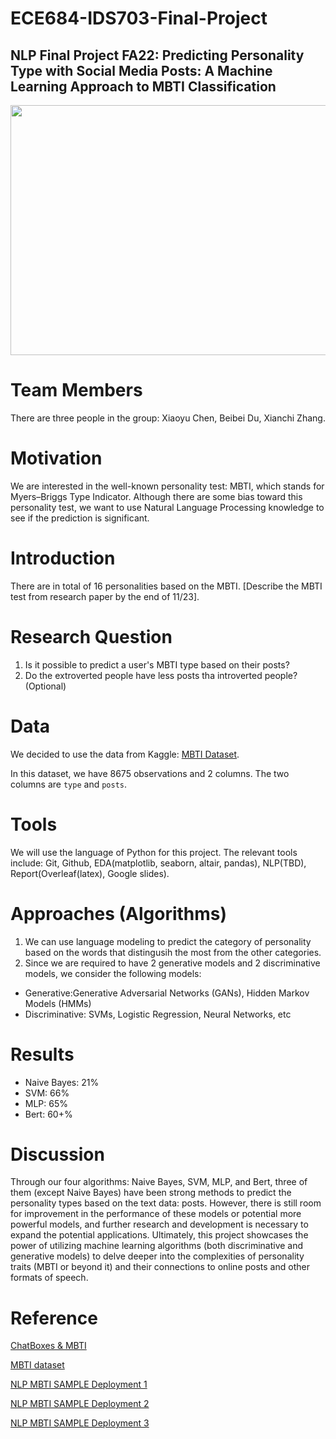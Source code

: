 # ECE684-IDS703-Final-Project
## NLP Final Project FA22: Predicting Personality Type with Social Media Posts: A Machine Learning Approach to MBTI Classification
<img src="https://i.redd.it/eogag5y764z71.png" width="600" height="400">

# Team Members
There are three people in the group: Xiaoyu Chen, Beibei Du, Xianchi Zhang.

# Motivation
We are interested in the well-known personality test: MBTI, which stands for Myers–Briggs Type Indicator. Although there are some bias toward this personality test, we want to use Natural Language Processing knowledge to see if the prediction is significant. 

# Introduction
There are in total of 16 personalities based on the MBTI.
[Describe the MBTI test from research paper by the end of 11/23].

# Research Question
1. Is it possible to predict a user's MBTI type based on their posts?
2. Do the extroverted people have less posts tha introverted people? (Optional)

# Data
We decided to use the data from Kaggle: [MBTI Dataset](https://www.kaggle.com/datasets/datasnaek/mbti-type).

In this dataset, we have 8675 observations and 2 columns. The two columns are `type` and `posts`.
# Tools
We will use the language of Python for this project. The relevant tools include: Git, Github, EDA(matplotlib, seaborn, altair, pandas), NLP(TBD), Report(Overleaf(latex), Google slides).

# Approaches (Algorithms)

1. We can use language modeling to predict the category of personality based on the words that distingusih the most from the other categories.
2. Since we are required to have 2 generative models and 2 discriminative models, we consider the following models:
- Generative:Generative Adversarial Networks (GANs), Hidden Markov Models (HMMs)
- Discriminative: SVMs, Logistic Regression, Neural Networks, etc

# Results
- Naive Bayes: 21%
- SVM: 66%
- MLP: 65%
- Bert: 60+%

# Discussion
Through our four algorithms: Naive Bayes, SVM, MLP, and Bert, three of them (except Naive Bayes) have been strong methods to predict the personality types based on the text data: posts. However, there is still room for improvement in the performance of these models or potential more powerful models, and further research and development is necessary to expand the potential applications. Ultimately, this project showcases the power of utilizing machine learning algorithms (both discriminative and generative models) to delve deeper into the complexities of personality traits (MBTI or beyond it) and their connections to online posts and other formats of speech.

# Reference
[ChatBoxes & MBTI](https://chatbotslife.com/write-a-post-and-i-will-tell-you-who-you-are-5e0e1b74aa8b)

[MBTI dataset](https://www.kaggle.com/datasets/datasnaek/mbti-type)

[NLP MBTI SAMPLE Deployment 1](https://github.com/samrat-halder/personality-detection-with-BERT-RoBERT)

[NLP MBTI SAMPLE Deployment 2](https://github.com/janitbidhan/MBTI)

[NLP MBTI SAMPLE Deployment 3](https://github.com/Pranshu-Bahadur/nlp-mbti)
